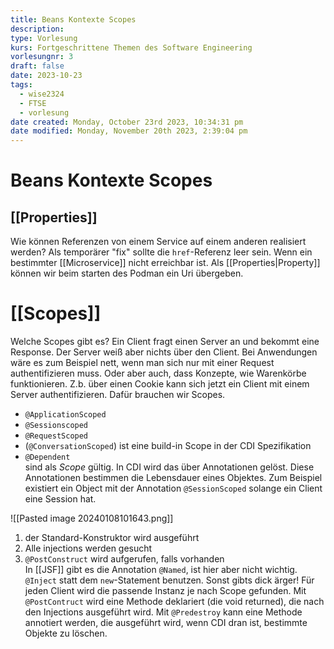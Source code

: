 ```yaml
---
title: Beans Kontexte Scopes
description: 
type: Vorlesung
kurs: Fortgeschrittene Themen des Software Engineering
vorlesungnr: 3
draft: false
date: 2023-10-23
tags:
  - wise2324
  - FTSE
  - vorlesung
date created: Monday, October 23rd 2023, 10:34:31 pm
date modified: Monday, November 20th 2023, 2:39:04 pm
---
```


# Beans Kontexte Scopes

## [[Properties]]

Wie können Referenzen von einem Service auf einem anderen realisiert werden? Als temporärer "fix" sollte die `href`-Referenz leer sein. Wenn ein bestimmter [[Microservice]] nicht erreichbar ist. Als [[Properties|Property]] können wir beim starten des Podman ein Uri übergeben.

# [[Scopes]]

Welche Scopes gibt es? Ein Client fragt einen Server an und bekommt eine Response. Der Server weiß aber nichts über den Client. Bei Anwendungen wäre es zum Beispiel nett, wenn man sich nur mit einer Request authentifizieren muss. Oder aber auch, dass Konzepte, wie Warenkörbe funktionieren. Z.b. über einen Cookie kann sich jetzt ein Client mit einem Server authentifizieren. Dafür brauchen wir Scopes.

- `@ApplicationScoped`
- `@Sessionscoped`
- `@RequestScoped`
- (`@ConversationScoped`) ist eine build-in Scope in der CDI Spezifikation
- `@Dependent`  
sind als *Scope* gültig. In CDI wird das über Annotationen gelöst. Diese Annotationen bestimmen die Lebensdauer eines Objektes. Zum Beispiel existiert ein Object mit der Annotation `@SessionScoped` solange ein Client eine Session hat.  

![[Pasted image 20240108101643.png]]

1. der Standard-Konstruktor wird ausgeführt
2. Alle injections werden gesucht  
3. `@PostConstruct` wird aufgerufen, falls vorhanden  
In [[JSF]] gibt es die Annotation `@Named`, ist hier aber nicht wichtig. `@Inject` statt dem `new`-Statement benutzen. Sonst gibts dick ärger! Für jeden Client wird die passende Instanz je nach Scope gefunden. Mit `@PostContruct` wird eine Methode deklariert (die void returned), die nach den Injections ausgeführt wird. Mit `@Predestroy` kann eine Methode annotiert werden, die ausgeführt wird, wenn CDI dran ist, bestimmte Objekte zu löschen.
